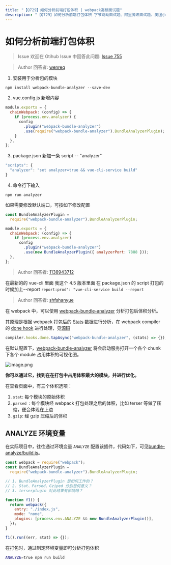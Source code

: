 ```yaml
---
title: "【Q729】如何分析前端打包体积 | webpack高频面试题"
description: "【Q729】如何分析前端打包体积 字节跳动面试题、阿里腾讯面试题、美团小米面试题。"
---
```


# 如何分析前端打包体积

> Issue
> 欢迎在 Gtihub Issue 中回答此问题: [Issue 755](https://github.com/shfshanyue/Daily-Question/issues/755)

> Author
> 回答者: [wenreq](https://github.com/wenreq)

1. 安装用于分析包的模块

```shell
npm install webpack-bundle-analyzer --save-dev
```

2. vue.config.js 新增内容

```js
module.exports = {
  chainWebpack: (config) => {
    if (process.env.analyzer) {
      config
        .plugin("webpack-bundle-analyzer")
        .use(require("webpack-bundle-analyzer").BundleAnalyzerPlugin);
    }
  },
};
```

3. package.json 新加一条 script -- "analyzer"

```js
"scripts": {
  "analyzer": "set analyzer=true && vue-cli-service build"
}
```

4. 命令行下输入

```shell
npm run analyzer
```

如果需要修改默认端口，可按如下修改配置

```js
const BundleAnalyzerPlugin =
  require("webpack-bundle-analyzer").BundleAnalyzerPlugin;

module.exports = {
  chainWebpack: (config) => {
    if (process.env.analyzer)
      config
        .plugin("webpack-bundle-analyzer")
        .use(new BundleAnalyzerPlugin({ analyzerPort: 7888 }));
  },
};
```

> Author
> 回答者: [1138943712](https://github.com/1138943712)

在最新的的 vue-cli 里面 我这个 4.5 版本里面
在 package.json 的 script 打包的时候加上--report
`report:prod": "vue-cli-service build --report`

> Author
> 回答者: [shfshanyue](https://github.com/shfshanyue)

在 webpack 中，可以使用 [webpack-bundle-analyzer](https://github.com/webpack-contrib/webpack-bundle-analyzer) 分析打包后体积分析。

其原理是根据 webpack 打包后的 [Stats](https://webpack.js.org/api/stats/#root) 数据进行分析，在 webpack compiler 的 [done hook](https://webpack.js.org/api/compiler-hooks/#done) 进行处理，见[源码](https://github.com/webpack-contrib/webpack-bundle-analyzer/blob/master/src/BundleAnalyzerPlugin.js#L75)

```js
compiler.hooks.done.tapAsync("webpack-bundle-analyzer", (stats) => {});
```

在默认配置下，[webpack-bundle-analyzer](https://github.com/webpack-contrib/webpack-bundle-analyzer) 将会启动服务打开一个各个 chunk 下各个 module 占用体积的可视化图。

![image.png](https://p9-juejin.byteimg.com/tos-cn-i-k3u1fbpfcp/538692bbcc8d485b893ebeac02cc90a5~tplv-k3u1fbpfcp-watermark.image?)

**你可以通过它，找到在在打包中占用体积最大的模块，并进行优化。**

在查看页面中，有三个体积选项：

1. `stat`: 每个模块的原始体积
2. `parsed `: 每个模块经 webpack 打包处理之后的体积，比如 terser 等做了压缩，便会体现在上边
3. `gzip`: 经 gzip 压缩后的体积

## ANALYZE 环境变量

在实际项目中，往往通过环境变量 `ANALYZE` 配置该插件，代码如下，可见[bundle-analyze/build.js](https://github.com/shfshanyue/node-examples/blob/master/engineering/webpack/bundle-analyzer/build.js)。

```js
const webpack = require("webpack");
const BundleAnalyzerPlugin =
  require("webpack-bundle-analyzer").BundleAnalyzerPlugin;

// 1. BundleAnalyzerPlugin 是如何工作的？
// 2. Stat、Parsed、Gziped 分别是何意义？
// 3. terserplugin 对此结果有影响吗？

function f1() {
  return webpack({
    entry: "./index.js",
    mode: "none",
    plugins: [process.env.ANALYZE && new BundleAnalyzerPlugin()],
  });
}

f1().run((err, stat) => {});
```

在打包时，通过制定环境变量即可分析打包体积

```bash
ANALYZE=true npm run build
```
